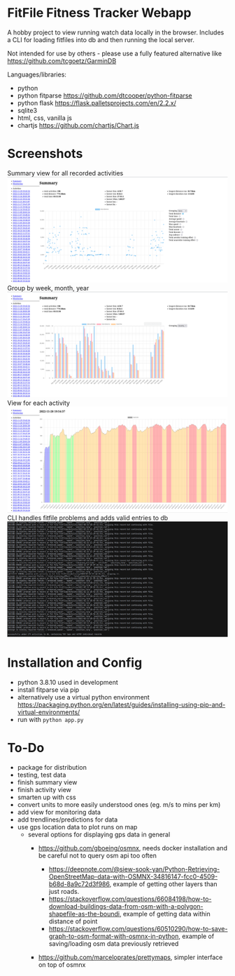 # FitFile Fitness Tracker Webapp
A hobby project to view running watch data locally in the browser. 
Includes a CLI for loading fitfiles into db and then running the local server.

Not intended for use by others - please use a fully featured alternative like https://github.com/tcgoetz/GarminDB

Languages/libraries:
- python
- python fitparse https://github.com/dtcooper/python-fitparse
- python flask https://flask.palletsprojects.com/en/2.2.x/
- sqlite3 
- html, css, vanilla js
- chartjs https://github.com/chartjs/Chart.js

# Screenshots
Summary view for all recorded activities
![screenshot](images/sc1.png)
Group by week, month, year
![screenshot](images/sc2.png)
View for each activity
![screenshot](images/sc3.png)
CLI handles fitfile problems and adds valid entries to db
![screenshot](images/sc4.png)


# Installation and Config
- python 3.8.10 used in development
- install fitparse via pip
- alternatively use a virtual python environment https://packaging.python.org/en/latest/guides/installing-using-pip-and-virtual-environments/
- run with `python app.py`

# To-Do
- package for distribution
- testing, test data
- finish summary view
- finish activity view
- smarten up with css
- convert units to more easily understood ones (eg. m/s to mins per km)
- add view for monitoring data
- add trendlines/predictions for data
- use gps location data to plot runs on map
    - several options for displaying gps data in general
        - https://github.com/gboeing/osmnx, needs docker installation and be careful not to query osm api too often
            - https://deepnote.com/@siew-sook-yan/Python-Retrieving-OpenStreetMap-data-with-OSMNX-34816147-fcc0-4509-b68d-8a9c72d3f986,
            example of getting other layers than just roads.
            - https://stackoverflow.com/questions/66084198/how-to-download-buildings-data-from-osm-with-a-polygon-shapefile-as-the-boundi,
            example of getting data within distance of point
            - https://stackoverflow.com/questions/60510290/how-to-save-graph-to-osm-format-with-osmnx-in-python,
            example of saving/loading osm data previously retrieved
            
        - https://github.com/marceloprates/prettymaps, simpler interface on top of osmnx
